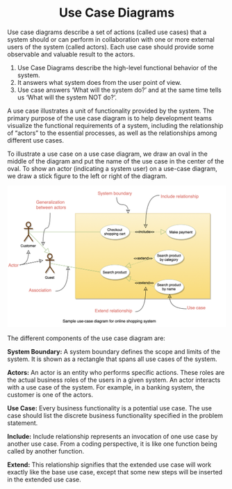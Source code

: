<h1 align="center">Use Case Diagrams</h1>

Use case diagrams describe a set of actions (called use cases) that a system should or can perform in collaboration with one or more external users of the system (called actors). Each use case should provide some observable and valuable result to the actors.

1. Use Case Diagrams describe the high-level functional behavior of the system.
2. It answers what system does from the user point of view.
3. Use case answers ‘What will the system do?’ and at the same time tells us ‘What will the system NOT do?’.

A use case illustrates a unit of functionality provided by the system. The primary purpose of the use case diagram is to help development teams visualize the functional requirements of a system, including the relationship of “actors” to the essential processes, as well as the relationships among different use cases.

To illustrate a use case on a use case diagram, we draw an oval in the middle of the diagram and put the name of the use case in the center of the oval. To show an actor (indicating a system user) on a use-case diagram, we draw a stick figure to the left or right of the diagram.


<p align="center">
    <img src="/diagrams/use-case-diagram.png" alt="Use-case-diagrams">
</p>
The different components of the use case diagram are:

**System Boundary:** A system boundary defines the scope and limits of the system. It is shown as a rectangle that spans all use cases of the system.

**Actors:** An actor is an entity who performs specific actions. These roles are the actual business roles of the users in a given system. An actor interacts with a use case of the system. For example, in a banking system, the customer is one of the actors.

**Use Case:** Every business functionality is a potential use case. The use case should list the discrete business functionality specified in the problem statement.

**Include:** Include relationship represents an invocation of one use case by another use case. From a coding perspective, it is like one function being called by another function.

**Extend:** This relationship signifies that the extended use case will work exactly like the base use case, except that some new steps will be inserted in the extended use case.